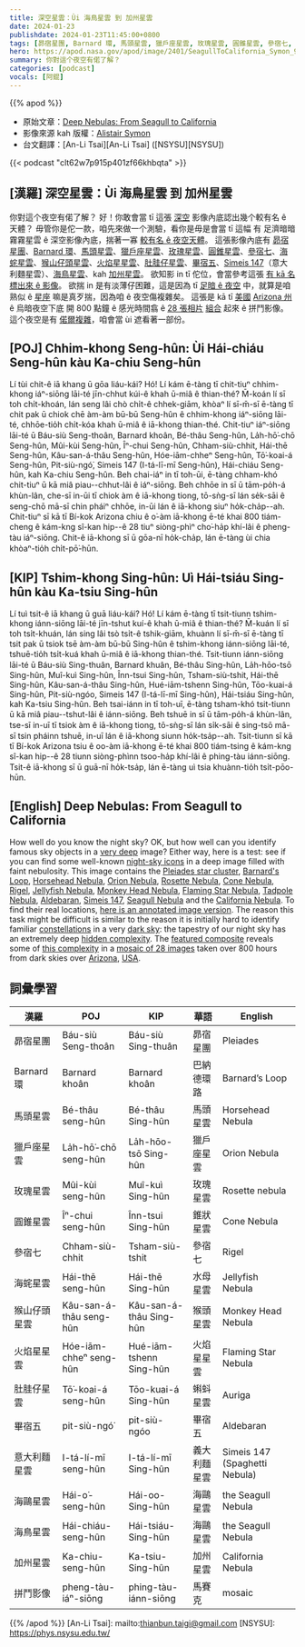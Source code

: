 ```yaml
---
title: 深空星雲：Ùi 海鳥星雲 到 加州星雲
date: 2024-01-23
publishdate: 2024-01-23T11:45:00+0800
tags: [昴宿星團, Barnard 環, 馬頭星雲, 獵戶座星雲, 玫瑰星雲, 圓錐星雲, 參宿七, 海䖳星雲, 猴山仔頭星雲, 火焰星星雲, 肚胿仔星雲, 畢宿五, Simeis 147, 意大利麵星雲, 海鷗星雲, 海鳥星雲, 加州星雲, 拼鬥影像]
hero: https://apod.nasa.gov/apod/image/2401/SeagullToCalifornia_Symon_960_Annotated.jpg
summary: 你對這个夜空有偌了解？
categories: [podcast]
vocals: [阿錕]
---
```


{{% apod %}}

- 原始文章：[Deep Nebulas: From Seagull to California](https://apod.nasa.gov/apod/ap240123.html)
- 影像來源 kah 版權：[Alistair Symon](https://www.woodlandsobservatory.com/)
- 台文翻譯：[An-Li Tsai][An-Li Tsai] ([NSYSU][NSYSU])

{{< podcast "clt62w7p915p401zf66khbqta" >}}

## [漢羅] 深空星雲：Ùi 海鳥星雲 到 加州星雲
你對這个夜空有偌了解？
好！你敢會當 tī 這張 [深空][very deep] 影像內底認出幾个較有名 ê 天體？
毋管你是佗一款，咱先來做一个測驗，看你是毋是會當 tī 這幅 有 足濟暗暗霧霧星雲 ê 深空影像內底，揣著一寡 [較有名 ê 夜空天體][night-sky icons]。
這張影像內底有 [昴宿星團][Pleiades star cluster]、[Barnard 環][Barnard's Loop]、[馬頭星雲][Horsehead Nebula]、[獵戶座星雲][Orion Nebula]、[玫瑰星雲][Rosette Nebula]、[圓錐星雲][Cone Nebula]、[參宿七][Rigel]、[海䖳星雲][Jellyfish Nebula]、[猴山仔頭星雲][Monkey Head Nebula]、[火焰星星雲][Flaming Star Nebula]、[肚胿仔星雲][Tadpole Nebula]、[畢宿五][Aldebaran]、[Simeis 147][Simeis 147]（意大利麵星雲）、[海鳥星雲][Seagull Nebula]、kah [加州星雲][California Nebula]。
欲知影 in tī 佗位，會當參考這張 [有 kā 名標出來 ê 影像][here is an annotated image version]。
欲揣 in 是有淡薄仔困難，這是因為 tī [足暗 ê 夜空][dark sky] 中，就算是咱熟似 ê [星座][constellations] 嘛是真歹揣，因為咱 ê 夜空傷複雜矣。
這張是 kā tī [美國][USA] [Arizona 州][Arizona] ê 烏暗夜空下底 開 800 點鐘 ê 感光時間翕 ê [28 張相片][mosaic of 28 images] [組合][featured composite] 起來 ê 拼鬥影像。
這个夜空是有 [偌爾複雜][this complexity]，咱會當 ùi 遮看著一部份。

## [POJ] Chhim-khong Seng-hûn: Ùi Hái-chiáu Seng-hûn kàu Ka-chiu Seng-hûn
Lí tùi chit-ê iā khang ū gōa liáu-kái?
Hó!
Lí kám ē-tàng tī chit-tiuⁿ chhim-khong iáⁿ-siōng lāi-té jīn-chhut kúi-ê khah ū-miâ ê thian-thé?
M̄-koán lí sī toh chi̍t-khoán, lán seng lâi chò chi̍t-ê chhek-giām, khòaⁿ lí sī-m̄-sī ē-tàng tī chit pak ū chiok chē àm-àm bū-bū Seng-hûn ê chhim-khong iáⁿ-siōng lāi-té, chhōe-tio̍h chi̍t-kóa khah ū-miâ ê iā-khong thian-thé.
Chit-tiuⁿ iáⁿ-siōng lāi-té ū Báu-siù Seng-thoân, Barnard khoân, Bé-thâu Seng-hûn, La̍h-hō͘-chō Seng-hûn, Mûi-kùi Seng-hûn, Îⁿ-chui Seng-hûn, Chham-siù-chhit, Hái-thē Seng-hûn, Kâu-san-á-thâu Seng-hûn, Hóe-iām-chheⁿ Seng-hûn, Tō͘-koai-á Seng-hûn, Pit-siù-ngó͘, Simeis 147 (I-tá-lī-mī Seng-hûn), Hái-chiáu Seng-hûn, kah Ka-chiu Seng-hûn.
Beh chai-iáⁿ in tī toh-ūi, ē-tàng chham-khó chit-tiuⁿ ū kā miâ piau--chhut-lâi ê iáⁿ-siōng.
Beh chhōe in sī ū tām-po̍h-á khùn-lân, che-sī in-ūi tī chiok àm ê iā-khong tiong, tō-sǹg-sī lán se̍k-sāi ê seng-chō mā-sī chin pháiⁿ chhōe, in-ūi lán ê iā-khong siuⁿ ho̍k-cha̍p--ah.
Chit-tiuⁿ sī kā tī Bí-kok Arizona chiu ê o͘-àm iā-khong ē-té khai 800 tiám-cheng ê kám-kng sî-kan hip--ê 28 tiuⁿ siòng-phìⁿ cho͘-ha̍p khí-lâi ê pheng-tàu iáⁿ-siōng.
Chit-ê iā-khong sī ū gōa-nī ho̍k-cha̍p, lán ē-tàng ùi chia khòaⁿ-tio̍h chi̍t-pō͘-hūn.

## [KIP] Tshim-khong Sing-hûn: Uì Hái-tsiáu Sing-hûn kàu Ka-tsiu Sing-hûn
Lí tuì tsit-ê iā khang ū guā liáu-kái?
Hó!
Lí kám ē-tàng tī tsit-tiunn tshim-khong iánn-siōng lāi-té jīn-tshut kuí-ê khah ū-miâ ê thian-thé?
M̄-kuán lí sī toh tsi̍t-khuán, lán sing lâi tsò tsi̍t-ê tshik-giām, khuànn lí sī-m̄-sī ē-tàng tī tsit pak ū tsiok tsē àm-àm bū-bū Sing-hûn ê tshim-khong iánn-siōng lāi-té, tshuē-tio̍h tsi̍t-kuá khah ū-miâ ê iā-khong thian-thé.
Tsit-tiunn iánn-siōng lāi-té ū Báu-siù Sing-thuân, Barnard khuân, Bé-thâu Sing-hûn, La̍h-hōo-tsō Sing-hûn, Muî-kuì Sing-hûn, Înn-tsui Sing-hûn, Tsham-siù-tshit, Hái-thē Sing-hûn, Kâu-san-á-thâu Sing-hûn, Hué-iām-tshenn Sing-hûn, Tōo-kuai-á Sing-hûn, Pit-siù-ngóo, Simeis 147 (I-tá-lī-mī Sing-hûn), Hái-tsiáu Sing-hûn, kah Ka-tsiu Sing-hûn.
Beh tsai-iánn in tī toh-uī, ē-tàng tsham-khó tsit-tiunn ū kā miâ piau--tshut-lâi ê iánn-siōng.
Beh tshuē in sī ū tām-po̍h-á khùn-lân, tse-sī in-uī tī tsiok àm ê iā-khong tiong, tō-sǹg-sī lán si̍k-sāi ê sing-tsō mā-sī tsin pháinn tshuē, in-uī lán ê iā-khong siunn ho̍k-tsa̍p--ah.
Tsit-tiunn sī kā tī Bí-kok Arizona tsiu ê oo-àm iā-khong ē-té khai 800 tiám-tsing ê kám-kng sî-kan hip--ê 28 tiunn siòng-phìnn tsoo-ha̍p khí-lâi ê phing-tàu iánn-siōng.
Tsit-ê iā-khong sī ū guā-nī ho̍k-tsa̍p, lán ē-tàng uì tsia khuànn-tio̍h tsi̍t-pōo-hūn.

## [English] Deep Nebulas: From Seagull to California
How well do you know the night sky?
OK, but how well can you identify famous sky objects in a [very deep][very deep] image?
Either way, here is a test: see if you can find some well-known [night-sky icons][night-sky icons] in a deep image filled with faint nebulosity.
This image contains the [Pleiades star cluster][Pleiades star cluster], [Barnard's Loop][Barnard's Loop], [Horsehead Nebula][Horsehead Nebula], [Orion Nebula][Orion Nebula], [Rosette Nebula][Rosette Nebula], [Cone Nebula][Cone Nebula], [Rigel][Rigel], [Jellyfish Nebula][Jellyfish Nebula], [Monkey Head Nebula][Monkey Head Nebula], [Flaming Star Nebula][Flaming Star Nebula], [Tadpole Nebula][Tadpole Nebula], [Aldebaran][Aldebaran], [Simeis 147][Simeis 147], [Seagull Nebula][Seagull Nebula] and the [California Nebula][California Nebula].
To find their real locations, [here is an annotated image version][here is an annotated image version].
The reason this task might be difficult is similar to the reason it is initially hard to identify familiar [constellations][constellations] in a very [dark sky][dark sky]: the tapestry of our night sky has an extremely deep [hidden complexity][hidden complexity].
The [featured composite][featured composite] reveals some of [this complexity][this complexity] in a [mosaic of 28 images][mosaic of 28 images] taken over 800 hours from dark skies over [Arizona][Arizona], [USA][USA].

## 詞彙學習

|漢羅|POJ|KIP|華語|English|
|-|-|-|-|-|
|昴宿星團|Báu-siù Seng-thoân|Báu-siù Sing-thuân|昴宿星團|Pleiades|
|Barnard 環|Barnard khoân|Barnard khoân|巴納德環路|Barnard’s Loop|
|馬頭星雲|Bé-thâu seng-hûn|Bé-thâu Sing-hûn|馬頭星雲|Horsehead Nebula|
|獵戶座星雲|La̍h-hō͘-chō seng-hûn|La̍h-hōo-tsō Sing-hûn|獵戶座星雲|Orion Nebula|
|玫瑰星雲|Mûi-kùi seng-hûn|Muî-kuì Sing-hûn|玫瑰星雲|Rosette nebula|
|圓錐星雲|Îⁿ-chui seng-hûn|Înn-tsui Sing-hûn|錐狀星雲|Cone Nebula|
|參宿七|Chham-siù-chhit|Tsham-siù-tshit|參宿七|Rigel|
|海䖳星雲|Hái-thē seng-hûn|Hái-thē Sing-hûn|水母星雲|Jellyfish Nebula|
|猴山仔頭星雲|Kâu-san-á-thâu seng-hûn|Kâu-san-á-thâu Sing-hûn|猴頭星雲|Monkey Head Nebula|
|火焰星星雲|Hóe-iām-chheⁿ seng-hûn|Hué-iām-tshenn Sing-hûn|火焰星星雲|Flaming Star Nebula|
|肚胿仔星雲|Tō͘-koai-á seng-hûn|Tōo-kuai-á Sing-hûn|蝌蚪星雲|Auriga|
|畢宿五|pit-siù-ngó͘|pit-siù-ngóo|畢宿五|Aldebaran|
|意大利麵星雲|I-tá-lí-mī seng-hûn|I-tá-lí-mī Sing-hûn|義大利麵星雲|Simeis 147 (Spaghetti Nebula)|
|海鷗星雲|Hái-o͘-seng-hûn|Hái-oo-Sing-hûn|海鷗星雲|the Seagull Nebula|
|海鳥星雲|Hái-chiáu-seng-hûn|Hái-tsiáu-Sing-hûn|海鷗星雲|the Seagull Nebula|
|加州星雲|Ka-chiu-seng-hûn|Ka-tsiu-Sing-hûn|加州星雲|California Nebula|
|拼鬥影像|pheng-tàu-iáⁿ-siōng|phing-tàu-iánn-siōng|馬賽克|mosaic|

{{% /apod %}}
[An-Li Tsai]: mailto:thianbun.taigi@gmail.com
[NSYSU]: https://phys.nsysu.edu.tw/

[copyright]: https://apod.nasa.gov/apod/fap/lib/about_apod.html#srapply
[License]: https://creativecommons.org/licenses/by/3.0/

[very deep]:https://apod.nasa.gov/apod/ap210802.html
[night-sky icons]:https://science.nasa.gov/skywatching/whats-up/
[Pleiades star cluster]:https://apod.nasa.gov/apod/ap221205.html
[Barnard's Loop]:https://apod.nasa.gov/apod/ap050420.html
[Horsehead Nebula]:https://apod.nasa.gov/apod/ap231120.html
[Orion Nebula]:https://apod.nasa.gov/apod/ap210629.html
[Rosette Nebula]:https://apod.nasa.gov/apod/ap120214.html
[Cone Nebula]:https://apod.nasa.gov/apod/ap230110.html
[Rigel]:https://apod.nasa.gov/apod/ap220124.html
[Jellyfish Nebula]:https://apod.nasa.gov/apod/ap231226.html
[Monkey Head Nebula]:https://apod.nasa.gov/apod/ap061208.html
[Flaming Star Nebula]:https://apod.nasa.gov/apod/ap230301.html
[Tadpole Nebula]:https://apod.nasa.gov/apod/ap221219.html
[Aldebaran]:https://apod.nasa.gov/apod/ap200122.html
[Simeis 147]:https://apod.nasa.gov/apod/ap160425.html
[Seagull Nebula]:https://apod.nasa.gov/apod/ap230119.html
[California Nebula]:https://apod.nasa.gov/apod/ap221022.html
[here is an annotated image version]:https://apod.nasa.gov/apod/image/2401/SeagullToCalifornia_Symon_2000_Annotated.jpg
[constellations]:https://spaceplace.nasa.gov/constellations/
[dark sky]:https://apod.nasa.gov/apod/ap200408.html
[hidden complexity]:https://apod.nasa.gov/apod/ap230717.html
[featured composite]:https://www.facebook.com/photo?fbid=1001049588109535
[this complexity]:https://i2-prod.mirror.co.uk/incoming/article27598932.ece/ALTERNATES/s1200d/1_SWNS_SURPRISED_DOG_008.jpg
[mosaic of 28 images]:https://www.woodlandsobservatory.com/SeagullCalifornia/SeagullToCalifornia2023.htm
[Arizona]:https://youtu.be/sj13_HK_WUU?t=29
[USA]:https://en.wikipedia.org/wiki/United_States
